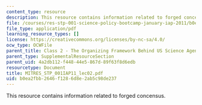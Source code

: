 ```yaml
---
content_type: resource
description: This resource contains information related to forged concensus.
file: /courses/res-stp-001-science-policy-bootcamp-january-iap-2011/b0ea2fbb2646f1286d8e2ab5c98de237_MITRES_STP_001IAP11_lec02.pdf
file_type: application/pdf
learning_resource_types: []
license: https://creativecommons.org/licenses/by-nc-sa/4.0/
ocw_type: OCWFile
parent_title: Class 2 - The Organizing Framework Behind US Science Agencies
parent_type: SupplementalResourceSection
parent_uid: 4a2db112-f448-44e5-867d-89f63f8d6edb
resourcetype: Document
title: MITRES_STP_001IAP11_lec02.pdf
uid: b0ea2fbb-2646-f128-6d8e-2ab5c98de237
---
```

This resource contains information related to forged concensus.
